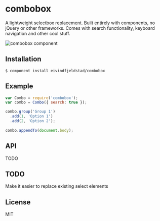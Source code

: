 # combobox
A lightweight selectbox replacement. Built entirely with components, no jQuery or other frameworks. Comes with search functionality, keyboard navigation and other cool stuff.

![combobox component](http://f.cl.ly/items/3S2D3E3s2c0R320g3e39/combobox.png)

## Installation
    $ component install eivindfjeldstad/combobox

## Example
```js
var Combo = require('combobox');
var combo = Combo({ search: true });

combo.group('Group 1')
  .add(1, 'Option 1')
  .add(2, 'Option 2');
  
combo.appendTo(document.body);
```

## API
TODO
  
## TODO
Make it easier to replace existing select elements

## License
MIT
